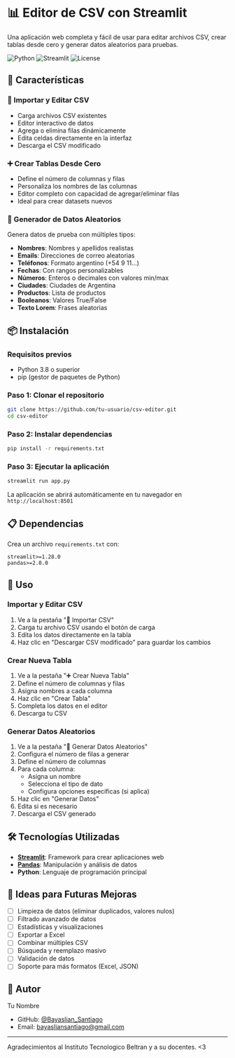 # 📊 Editor de CSV con Streamlit

Una aplicación web completa y fácil de usar para editar archivos CSV, crear tablas desde cero y generar datos aleatorios para pruebas.

![Python](https://img.shields.io/badge/python-3.8+-blue.svg)
![Streamlit](https://img.shields.io/badge/streamlit-1.28+-red.svg)
![License](https://img.shields.io/badge/license-MIT-green.svg)

## 🚀 Características

### 📂 Importar y Editar CSV
- Carga archivos CSV existentes
- Editor interactivo de datos
- Agrega o elimina filas dinámicamente
- Edita celdas directamente en la interfaz
- Descarga el CSV modificado

### ➕ Crear Tablas Desde Cero
- Define el número de columnas y filas
- Personaliza los nombres de las columnas
- Editor completo con capacidad de agregar/eliminar filas
- Ideal para crear datasets nuevos

### 🎲 Generador de Datos Aleatorios
Genera datos de prueba con múltiples tipos:
- **Nombres**: Nombres y apellidos realistas
- **Emails**: Direcciones de correo aleatorias
- **Teléfonos**: Formato argentino (+54 9 11...)
- **Fechas**: Con rangos personalizables
- **Números**: Enteros o decimales con valores min/max
- **Ciudades**: Ciudades de Argentina
- **Productos**: Lista de productos
- **Booleanos**: Valores True/False
- **Texto Lorem**: Frases aleatorias

## 📦 Instalación

### Requisitos previos
- Python 3.8 o superior
- pip (gestor de paquetes de Python)

### Paso 1: Clonar el repositorio
```bash
git clone https://github.com/tu-usuario/csv-editor.git
cd csv-editor
```

### Paso 2: Instalar dependencias
```bash
pip install -r requirements.txt
```

### Paso 3: Ejecutar la aplicación
```bash
streamlit run app.py
```

La aplicación se abrirá automáticamente en tu navegador en `http://localhost:8501`

## 📋 Dependencias

Crea un archivo `requirements.txt` con:
```
streamlit>=1.28.0
pandas>=2.0.0
```

## 🎯 Uso

### Importar y Editar CSV
1. Ve a la pestaña "📂 Importar CSV"
2. Carga tu archivo CSV usando el botón de carga
3. Edita los datos directamente en la tabla
4. Haz clic en "Descargar CSV modificado" para guardar los cambios

### Crear Nueva Tabla
1. Ve a la pestaña "➕ Crear Nueva Tabla"
2. Define el número de columnas y filas
3. Asigna nombres a cada columna
4. Haz clic en "Crear Tabla"
5. Completa los datos en el editor
6. Descarga tu CSV

### Generar Datos Aleatorios
1. Ve a la pestaña "🎲 Generar Datos Aleatorios"
2. Configura el número de filas a generar
3. Define el número de columnas
4. Para cada columna:
   - Asigna un nombre
   - Selecciona el tipo de dato
   - Configura opciones específicas (si aplica)
5. Haz clic en "Generar Datos"
6. Edita si es necesario
7. Descarga el CSV generado

## 🛠️ Tecnologías Utilizadas

- **[Streamlit](https://streamlit.io/)**: Framework para crear aplicaciones web
- **[Pandas](https://pandas.pydata.org/)**: Manipulación y análisis de datos
- **Python**: Lenguaje de programación principal


## 📝 Ideas para Futuras Mejoras

- [ ] Limpieza de datos (eliminar duplicados, valores nulos)
- [ ] Filtrado avanzado de datos
- [ ] Estadísticas y visualizaciones
- [ ] Exportar a Excel
- [ ] Combinar múltiples CSV
- [ ] Búsqueda y reemplazo masivo
- [ ] Validación de datos
- [ ] Soporte para más formatos (Excel, JSON)

## 👤 Autor

Tu Nombre
- GitHub: [@Bayaslian_Santiago](https://github.com/BayaslianSantiago/)
- Email: bayasliansantiago@gmail.com
---

Agradecimientos al Instituto Tecnologico Beltran y a su docentes. <3
